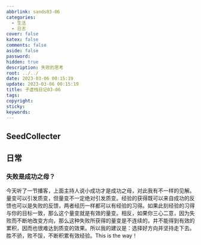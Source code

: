 ```yaml
---
abbrlink: sands03-06
categories:
  - 生活
  - 日志
cover: false
katex: false
comments: false
aside: false
password:
hidden: true
description: 失败的思考
root: ../../
date: 2023-03-06 00:15:19
update: 2023-03-06 00:15:19
title: 子虚栈日记03-06
tags:
copyright:
sticky:
keywords:
---
```


## SeedCollecter


## 日常
### 失败是成功之母？
今天听了一节播客，上面主持人说小成功才是成功之母，对此我有不一样的见解。量变可以引发质变，但量变不一定绝对引发质变。经验的获得既可以来自成功的反馈也可以是失败的反馈，两者经历一样都可以有经验的习得。如果此刻经验的习得与你的目标一致，那么这个量变就是有效的量变。相反，如果你三心二意，因为失败而不断地改变方向，那么这种失败所获得的量变是不连续的，并不能得到有效的累积，因而也很难达到质变的效果。所以我的建议是：选择好方向并坚持走下去。胜不骄，败不馁，不断积累有效经验。This is the way！

